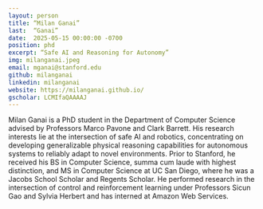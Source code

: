 ```yaml
---
layout: person
title: “Milan Ganai”
last:  “Ganai”
date:  2025-05-15 00:00:00 -0700
position: phd
excerpt: “Safe AI and Reasoning for Autonomy”
img: milanganai.jpeg
email: mganai@stanford.edu
github: milanganai
linkedin: milanganai
website: https://milanganai.github.io/
gscholar: LCMIfaQAAAAJ
---
```

Milan Ganai is a PhD student in the Department of Computer Science advised by Professors Marco Pavone and Clark Barrett. His research interests lie at the intersection of safe AI and robotics, concentrating on developing generalizable physical reasoning capabilities for autonomous systems to reliably adapt to novel environments.
Prior to Stanford, he received his BS in Computer Science, summa cum laude with highest distinction, and MS in Computer Science at UC San Diego, where he was a Jacobs School Scholar and Regents Scholar. He performed research in the intersection of control and reinforcement learning under Professors Sicun Gao and Sylvia Herbert and has interned at Amazon Web Services.
